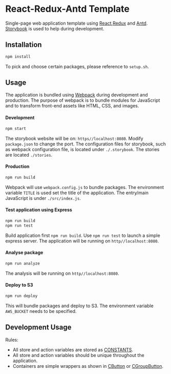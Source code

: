 # React-Redux-Antd Template
Single-page web application template using [React](https://reactjs.org/),[Redux](https://redux.js.org/) and [Antd](https://ant.design/).
[Storybook](https://storybook.js.org/) is used to help during development.

## Installation
```bash
npm install
```
To pick and choose certain packages, please reference to `setup.sh`.

## Usage
The application is bundled using [Webpack](https://webpack.js.org/) during development and production. 
The purpose of webpack is to bundle modules for JavaScript and to transform front-end assets like HTML, CSS, and images.

#### Development
```bash
npm start
```
The storybook website will be on: `https//localhost:8080`. Modify `package.json` to change the port.
The configuration files for storybook, such as webpack configuration file, is located under `./.storybook`.
The stories are located `./stories`.

#### Production
```bash
npm run build
```
Webpack will use `webpack.config.js` to bundle packages. 
The environment variable `TITLE` is used set the title of the application.
The entry/main JavaScript is under `./src/index.js`.

#### Test application using Express
```bash
npm run build
npm run test
```
Build application first `npm run build`. 
Use `npm run test` to launch a simple express server. The application will be running on `http//localhost:8080`.

#### Analyse package
```bash
npm run analyze
```
The analysis will be running on `http//localhost:8080`.

#### Deploy to S3
```bash
npm run deploy
```
This will bundle packages and deploy to S3. The environment variable `AWS_BUCKET` needs to be specified.

## Development Usage

Rules:
- All store and action variables are stored as [CONSTANTS](./constants.js).
- All store and action variables should be unique throughout the application.
- Containers are simple wrappers as shown in [CButton](./containers/CButton.js) or [CGroupButton](./containers/CGroupButton.js).




